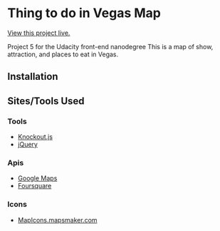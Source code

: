# Thing to do in Vegas Map

[View this project live.](http://carchi8py.github.io/vegas/)

Project 5 for the Udacity front-end nanodegree
This is a map of show, attraction, and places to eat in Vegas.

## Installation

## Sites/Tools Used

### Tools
* [Knockout.js](http://knockoutjs.com/)
* [jQuery](http://jquery.com)

### Apis
* [Google Maps](https://developers.google.com/maps/)
* [Foursquare](https://developer.foursquare.com/)

### Icons
* [MapIcons.mapsmaker.com](https://mapicons.mapsmarker.com/)
